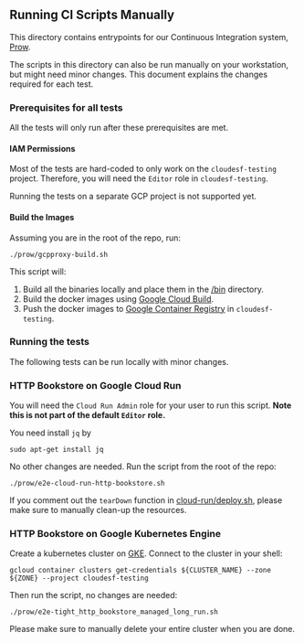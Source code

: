 ## Running CI Scripts Manually

This directory contains entrypoints for our Continuous Integration system, [Prow](https://github.com/kubernetes/test-infra/tree/master/prow).

The scripts in this directory can also be run manually on your workstation,
but might need minor changes.
This document explains the changes required for each test.

### Prerequisites for all tests

All the tests will only run after these prerequisites are met.

#### IAM Permissions

Most of the tests are hard-coded to only work on the `cloudesf-testing` project.
Therefore, you will need the `Editor` role in `cloudesf-testing`.

Running the tests on a separate GCP project is not supported yet.

#### Build the Images

Assuming you are in the root of the repo, run:

```shell script
./prow/gcpproxy-build.sh
```

This script will:

1) Build all the binaries locally and place them in the [/bin](../bin) directory.
2) Build the docker images using [Google Cloud Build](https://cloud.google.com/cloud-build/).
3) Push the docker images to [Google Container Registry](https://cloud.google.com/container-registry/) in `cloudesf-testing`.

### Running the tests

The following tests can be run locally with minor changes.

### HTTP Bookstore on Google Cloud Run

You will need the `Cloud Run Admin` role for your user to run this script.
**Note this is not part of the default `Editor` role.**

You need install `jq` by
```shell script
sudo apt-get install jq
```

No other changes are needed. Run the script from the root of the repo:

```shell script
./prow/e2e-cloud-run-http-bookstore.sh
```

If you comment out the `tearDown` function in [cloud-run/deploy.sh](../tests/e2e/scripts/cloud-run/deploy.sh),
please make sure to manually clean-up the resources.

### HTTP Bookstore on Google Kubernetes Engine

Create a kubernetes cluster on [GKE](https://cloud.google.com/kubernetes-engine/).
Connect to the cluster in your shell:

```shell script
gcloud container clusters get-credentials ${CLUSTER_NAME} --zone ${ZONE} --project cloudesf-testing
```

Then run the script, no changes are needed:

```shell script
./prow/e2e-tight_http_bookstore_managed_long_run.sh
```

Please make sure to manually delete your entire cluster when you are done.